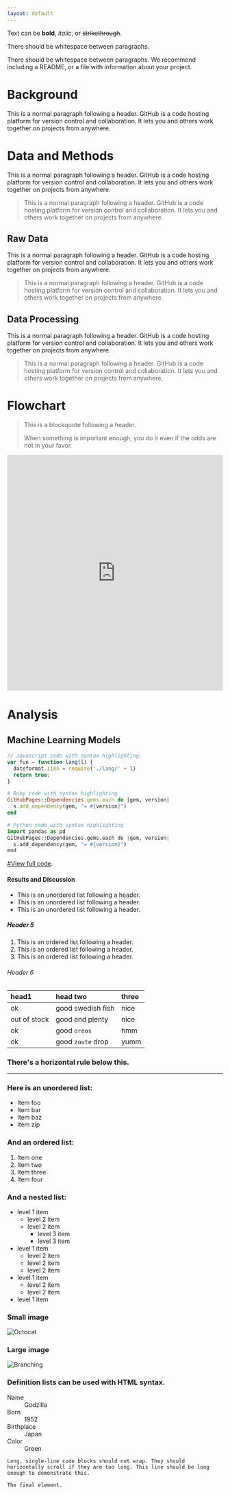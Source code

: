 ```yaml
---
layout: default
---
```


Text can be **bold**, _italic_, or ~~strikethrough~~.

There should be whitespace between paragraphs.

There should be whitespace between paragraphs. We recommend including a README, or a file with information about your project.

# Background

This is a normal paragraph following a header. GitHub is a code hosting platform for version control and collaboration. It lets you and others work together on projects from anywhere.

# Data and Methods

This is a normal paragraph following a header. GitHub is a code hosting platform for version control and collaboration. It lets you and others work together on projects from anywhere.

> This is a normal paragraph following a header. GitHub is a code hosting platform for version control and collaboration. It lets you and others work together on projects from anywhere.

## Raw Data

This is a normal paragraph following a header. GitHub is a code hosting platform for version control and collaboration. It lets you and others work together on projects from anywhere.

> This is a normal paragraph following a header. GitHub is a code hosting platform for version control and collaboration. It lets you and others work together on projects from anywhere.

## Data Processing

This is a normal paragraph following a header. GitHub is a code hosting platform for version control and collaboration. It lets you and others work together on projects from anywhere.

> This is a normal paragraph following a header. GitHub is a code hosting platform for version control and collaboration. It lets you and others work together on projects from anywhere.

# Flowchart

> This is a blockquote following a header.
>
> When something is important enough, you do it even if the odds are not in your favor.

<iframe frameborder="0" style="width:100%;height:550px;" src="https://viewer.diagrams.net/?tags=%7B%7D&highlight=0000ff&edit=_blank&layers=1&nav=1&title=Untitled%20Diagram.drawio#R7VpZc9u2Fv41mmkfpOEqUY%2ByHaeLnbp2mtw%2BdSASInFDESwAWlJ%2BfQ8WrqJtSRadmzt1JjZxABwAB99ZyZF7ud6%2BZyhPbmmE05FjRduRezVyHNub2vBHUnaaMvdnmhAzEplBNeGBfMWGaBlqQSLMWwMFpakgeZsY0izDoWjREGN00x62oml71RzFeI%2FwEKJ0n%2FqZRCLR1MCZ1fSfMIkTs%2FK03PcalWMNgScoopsGyX03ci8ZpUI%2FrbeXOJWyK8Xy%2Befd5%2FTmy%2FT9L7%2Fzv9EfF79%2B%2FPBprJldHzOlOgHDmTiZNb9979x8eLB3fvb1Nv5lkTibq7FtpMDFrpQXjkB8pkmZSGhMM5S%2Bq6kXjBZZhCVbC1r1mBtKcyDaQPwvFmJnsIAKQYGUiHVqevGWiP80nv%2BUrCa%2BaV1tDWfV2JmG3qfcXOdaXxCKGcdpwUL8jCTqGwVNwHSNBdvBPIZTJMhje1FkIBlX46qpd5TAdhzLqI87n0%2FmjZ9AM9iVKuJNnMCf2Z7%2B7bpt%2FgKxGAvDsr5aeGjssSapCz%2Fi8g2uH1FamPONnGkKwryIyCM8xkLJXZOWJeEKCcSxKOmw8rI7Fmg9HBqkHz4hRtAS0OTA1q1LmhbrjOvGx12OfzyY04NgGK1h2nUKuqkYOPpPyB8P5nL984VZ3T9%2B8odCMAIgNBzc4zncI5KtkLywE%2Ff%2FEa9zzJAomJGo9yKPjtaDccvlI%2BgTbASnNGYgVvcC2BLAGWbdvru642KTEIEfcqQUbANupK3uK7LFpWPQ7TSFK6dMLe2uVisnDIHOBaNfcKMnmi6n%2FrTa7iNmAm9PUP99tTYK6Gkum9ovuJ7RiqThE%2ByS2Kf4La08VgWd4Fva39LIavs7e94Ag5zZTs2azP15SdBTPbsi1JNVqzW7gZk3semOCTeUGX1mnDuM7Z9aLWvvlM72jcy7c7J5h1mfGcrilGTxiXa%2Bgejp34UMkS5WNBNjrjC5gAG2nW%2F1LNPf5SPHv4rRHxysoXWHsggkDgGsPtkKjBdWgSST3HdZmDCaka%2FqrDIKFSQraCFnwEz4ndFs3CJH2gPyCTzrNehKwgywPeYAcazmxjHDMeBHsV0VWSgIlT6uEp0%2B33cl0QotrGfj3%2BF5FpG8YKTuXYYg8DB654wCazS%2FXNzePwgkyvaV9BMJCRM5GAkcUwb85U2LREIgZ5jjLKzRoKg6sLAU%2Fn4ChwLykBkWuGrovb6RIYu1BDDJbVC5fLLLKUwVBBIYuRIDzwqh0uT7lvP%2FG25%2BK0ReiPqqCVfscM5VNKFsszQZENep61eERxPzSgrJ1IVjY01Km7QhQuKL65Y0KJJptc6GyjEYf1Gm51OLHxEElpFuK0GP2ujwtQzXWINTY3tLuQKCkAryX0DfdVisC3B3ComCtlerTCFEGsreVUuEFDHeWkIHnmSCJ%2FppTZk6S4KyLtPLzm4iwjnSVlNtaaNCsN4dyfNfk0zpyFVLgE3ZVwooV1pVCYI5teTYjZs5TZE8DUMRQdJgazJrBeiCCrWw3C9NH9UG4YFEvN3PC55jFamV%2FXLbH4naaQoOQvU8VqmQhZSoUMqputIwLfTkWpqNwZWhksH%2FX8Cuaam0c5OiaowMSPk070heyqFE2d4kCLfKaceaoU5oWweu9iFZQztL8OW%2Fvixhqn6M9jbo%2BkfOgDUArjd4JYNAu0G6NzG%2Bop09yTBcPKsdB%2B4nHV5ZjGomHVXd6exJh7sXGH7AG6NIUmW0Lj2RIEpz9SCoUqDXZn4RwsGqN%2FObhgFergbM%2FOzZgbnfbLBbsPdk%2FJapX1Vu%2B7PR81Lm1876%2FBdyvqHTO%2F%2FA9G42SHoXtLXaDbyDsrsFY2jXGJbLAfzpZbz%2BZWrkaYZnzRz9nsyxC9U0JTk%2FwAQg8IGqqq9sQY9dD0LcX%2F1ZBr7nWwPaAKfHBgQ9JiAYrPozP0DQw9uEofV0eqCe%2Bq%2FU01fdxfSQaolMCAkvk7MFCHnHVex%2FhTmkarnapmNVw%2BrI2fjWT4QXKCVfTWx5ZNRkHR01RT4OIq9PuwJn6U4Hqa2WXGad8lewr21Tv0fdpkOp2%2BxlbWMJXS8Lfnp0%2BmQM%2BmTUOpT8u%2F7J7xH%2FW0q%2Fz9Y9n9YvKYswG4daaAud%2FvwwHjfpPz5fbzgzX6PFDcU3GfstChOi0vkbjFimk2PzLv1c9dMziIMNxPitDnJ3uRiZYgCJQDnISgKekzgjKzDKKm6Sb6nUS4aqzqJLcTHYZtky1dvJv5dw4no9WFfzy09HdO1BCX2K1tJuZkueKwZWmCLO1V1pB9islfbVNrpFWFlAeSjiGHNTWC%2Fq%2Bvs9eFqqXgVTBv3wcGlWw2yyv5d%2Fb%2F%2B02y9SQcYpAEAXynAMwub6MvXNR3sfCAwV3fwPel3b7uZr1p7bndl975jdoRyv%2FfR3HnkvONYQqJNsLGT6IKFh5frmLNOxpEKAovX2parIpnrA9qqeiDCsXn5peiqYphcZCcFkjJckIroLr5cqRZTiAiCOlwyjL7oro2wNQfcLzt681bm9N1YgRKWdOMQX58OA9BskuIaLP3dbYPS9fTA6fbXHwYJA1zsg482ihfzuD1raXYRt%2BbYvo%2FFZgjezR40C1diaWPZLNaq6Hha4o0ZBDKaOnq2JQaP7OcM3%2BcZhfmBybT%2FxgVsDCn3JWEl7ZbGsSvRKJM461TJ9zr1q2R4jv5PWeNZhZbdzlcbcvjrBuQDsN%2BFrHYxc2%2Bkg1z0aukOj1D0QpU%2BUgN4GpL7bwZZ3JpC687cFqee8DNLyfQ5Z6zc5DXxKRyRLXDdoidM7yol23lel368GLFLIvKBDRQoXitOiLPf21n7NYrBoLF85pwQABhK4fg%2FB5F%2B2E2zh%2FySXDnsYhzhzvYnnWtWP3X9NTffoT%2FweB3lCsAbN%2BltxfdP1B%2Ffuu38A"></iframe>


# Analysis

## Machine Learning Models

```js
// Javascript code with syntax highlighting.
var fun = function lang(l) {
  dateformat.i18n = require('./lang/' + l)
  return true;
}
```

```ruby
# Ruby code with syntax highlighting
GitHubPages::Dependencies.gems.each do |gem, version|
  s.add_dependency(gem, "= #{version}")
end
```

```python
# Python code with syntax highlighting
import pandas as pd
GitHubPages::Dependencies.gems.each do |gem, version|
  s.add_dependency(gem, "= #{version}")
end
```

[#View full code](./another-page.html).


#### Results and Discussion

*   This is an unordered list following a header.
*   This is an unordered list following a header.
*   This is an unordered list following a header.

##### Header 5

1.  This is an ordered list following a header.
2.  This is an ordered list following a header.
3.  This is an ordered list following a header.

###### Header 6

| head1        | head two          | three |
|:-------------|:------------------|:------|
| ok           | good swedish fish | nice  |
| out of stock | good and plenty   | nice  |
| ok           | good `oreos`      | hmm   |
| ok           | good `zoute` drop | yumm  |

### There's a horizontal rule below this.

* * *

### Here is an unordered list:

*   Item foo
*   Item bar
*   Item baz
*   Item zip

### And an ordered list:

1.  Item one
1.  Item two
1.  Item three
1.  Item four

### And a nested list:

- level 1 item
  - level 2 item
  - level 2 item
    - level 3 item
    - level 3 item
- level 1 item
  - level 2 item
  - level 2 item
  - level 2 item
- level 1 item
  - level 2 item
  - level 2 item
- level 1 item

### Small image

![Octocat](https://github.githubassets.com/images/icons/emoji/octocat.png)

### Large image

![Branching](https://guides.github.com/activities/hello-world/branching.png)


### Definition lists can be used with HTML syntax.

<dl>
<dt>Name</dt>
<dd>Godzilla</dd>
<dt>Born</dt>
<dd>1952</dd>
<dt>Birthplace</dt>
<dd>Japan</dd>
<dt>Color</dt>
<dd>Green</dd>
</dl>
   

```
Long, single-line code blocks should not wrap. They should horizontally scroll if they are too long. This line should be long enough to demonstrate this.
```

```
The final element.
```


    

